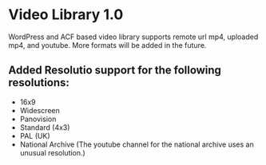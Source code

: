 # Video Library 1.0
WordPress and ACF based video library supports remote url mp4, uploaded mp4, and youtube. More formats will be added in the future.
## Added Resolutio support for the following resolutions:
+ 16x9
+ Widescreen
+ Panovision
+ Standard (4x3)
+ PAL (UK)
+ National Archive (The youtube channel for the national archive uses an unusual resolution.)
